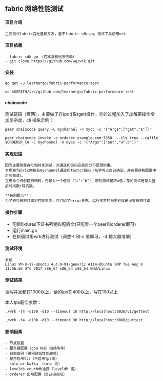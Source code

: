## fabric 网络性能测试

#### 项目介绍

```
主要测试fabric吞吐量和并发，基于fabric-sdk-go，测试工具使用wrk
```

#### 项目依赖


```
- fabric-sdk-go （它本身有很多依赖）
- git clone https://github.com/wg/wrk.git
```

#### 安装

```
go get -u learnergo/fabric-performance-test

cd $GOPATH/src/github.com/learnergo/fabric-performance-test
```

#### chaincode 

测试链码（官网），主要做了存(put)取(get)操作，存的过程加入了加解密操作增加复杂度，cli 操纵示例：


```
peer chaincode query -C mychannel -n mycc -c '{"Args":["get","a"]}'
```

```
peer chaincode invoke -o orderer.example.com:7050  --tls true --cafile $ORDERER_CA -C mychannel -n mycc -c '{"Args":["put","a",b"]}'
```

#### 实现思路

```
因为主要侧重吞吐和并发测试，对通道和链码安装部分不是很侧重。
本项目fabric网络有mychannel通道和testcc链码（名字可以自己确定，并在程序和配置中对应修改）。
在用命令行创建链码时，先存入一个值对（"a":"b"）,取的测试是取a值；存的测试是存入当前时间戳+随机数。

**特别提示**：
为了避免日志打印对性能影响，只打印了error日志。运行正常的标志也就是没有日志打印
```

#### 操作步骤
- 配置fixtures下证书密钥和配置文(只配置一个peer和orderer即可)
- 运行main.go
- 在新窗口用wrk进行测试（调整-t 和-c 值即可，-d 越大越准确）

#### 测试环境

```
多机
Linux VM-0-17-ubuntu 4.4.0-91-generic #114-Ubuntu SMP Tue Aug 8 11:56:56 UTC 2017 x86_64 x86_64 x86_64 GNU/Linux
```


#### 测试结果
读写并发都在1000以上，读的tps在400以上，写在100以上

本人tps最佳参数：

```
./wrk -t4 -c150 -d10 --timeout 10 http://localhost:8026/v1/gettest

./wrk -t4 -c100 -d10 --timeout 30 http://localhost:8080/puttest
```

#### 影响因素


```
- 节点数量
- 服务器配置（cpu 内存 网络等等）
- 日志级别（级别越低性能越低）
- 是否启用tls（不启用tps高）
- solo or kafka （solo 高）
- leveldb couchdb选择（leveldb 高）
- orderer 出块配置（自己研究吧）
```


